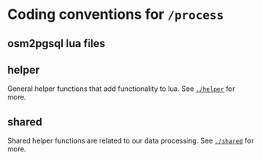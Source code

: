 # Coding conventions for `/process`

## osm2pgsql lua files

## helper

General helper functions that add functionality to lua. See [`./helper`](`./helper`) for more.

## shared

Shared helper functions are related to our data processing. See [`./shared`](`./shared`) for more.
